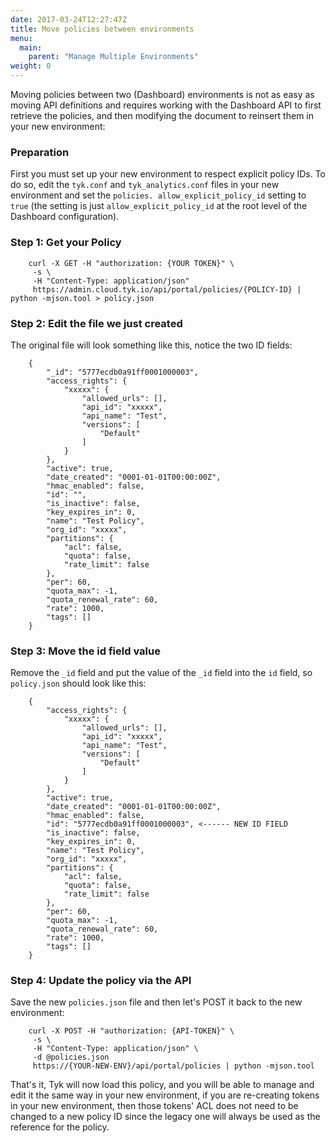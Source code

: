 ```yaml
---
date: 2017-03-24T12:27:47Z
title: Move policies between environments
menu:
  main:
    parent: "Manage Multiple Environments"
weight: 0 
---
```


Moving policies between two (Dashboard) environments is not as easy as moving API definitions and requires working with the Dashboard API to first retrieve the policies, and then modifying the document to reinsert them in your new environment:

### Preparation

First you must set up your new environment to respect explicit policy IDs. To do so, edit the `tyk.conf` and `tyk_analytics.conf` files in your new environment and set the `policies. allow_explicit_policy_id` setting to `true` (the setting is just `allow_explicit_policy_id` at the root level of the Dashboard configuration).

### Step 1: Get your Policy

```
    curl -X GET -H "authorization: {YOUR TOKEN}" \
     -s \
     -H "Content-Type: application/json" 
     https://admin.cloud.tyk.io/api/portal/policies/{POLICY-ID} | python -mjson.tool > policy.json
```

### Step 2: Edit the file we just created

The original file will look something like this, notice the two ID fields:

```
    {
        "_id": "5777ecdb0a91ff0001000003",
        "access_rights": {
            "xxxxx": {
                "allowed_urls": [],
                "api_id": "xxxxx",
                "api_name": "Test",
                "versions": [
                    "Default"
                ]
            }
        },
        "active": true,
        "date_created": "0001-01-01T00:00:00Z",
        "hmac_enabled": false,
        "id": "",
        "is_inactive": false,
        "key_expires_in": 0,
        "name": "Test Policy",
        "org_id": "xxxxx",
        "partitions": {
            "acl": false,
            "quota": false,
            "rate_limit": false
        },
        "per": 60,
        "quota_max": -1,
        "quota_renewal_rate": 60,
        "rate": 1000,
        "tags": []
    }
```

### Step 3: Move the id field value

Remove the `_id` field and put the value of the `_id` field into the `id` field, so `policy.json` should look like this:

```
    {
        "access_rights": {
            "xxxxx": {
                "allowed_urls": [],
                "api_id": "xxxxx",
                "api_name": "Test",
                "versions": [
                    "Default"
                ]
            }
        },
        "active": true,
        "date_created": "0001-01-01T00:00:00Z",
        "hmac_enabled": false,
        "id": "5777ecdb0a91ff0001000003", <------ NEW ID FIELD
        "is_inactive": false,
        "key_expires_in": 0,
        "name": "Test Policy",
        "org_id": "xxxxx",
        "partitions": {
            "acl": false,
            "quota": false,
            "rate_limit": false
        },
        "per": 60,
        "quota_max": -1,
        "quota_renewal_rate": 60,
        "rate": 1000,
        "tags": []
    }
```

### Step 4: Update the policy via the API

Save the new `policies.json` file and then let's POST it back to the new environment:

```
    curl -X POST -H "authorization: {API-TOKEN}" \
     -s \
     -H "Content-Type: application/json" \
     -d @policies.json 
     https://{YOUR-NEW-ENV}/api/portal/policies | python -mjson.tool
```

That's it, Tyk will now load this policy, and you will be able to manage and edit it the same way in your new environment, if you are re-creating tokens in your new environment, then those tokens' ACL does not need to be changed to a new policy ID since the legacy one will always be used as the reference for the policy.

